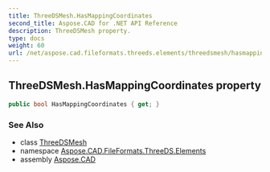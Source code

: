 ```yaml
---
title: ThreeDSMesh.HasMappingCoordinates
second_title: Aspose.CAD for .NET API Reference
description: ThreeDSMesh property. 
type: docs
weight: 60
url: /net/aspose.cad.fileformats.threeds.elements/threedsmesh/hasmappingcoordinates/
---
```

## ThreeDSMesh.HasMappingCoordinates property

```csharp
public bool HasMappingCoordinates { get; }
```

### See Also

* class [ThreeDSMesh](../)
* namespace [Aspose.CAD.FileFormats.ThreeDS.Elements](../../threedsmesh/)
* assembly [Aspose.CAD](../../../)


